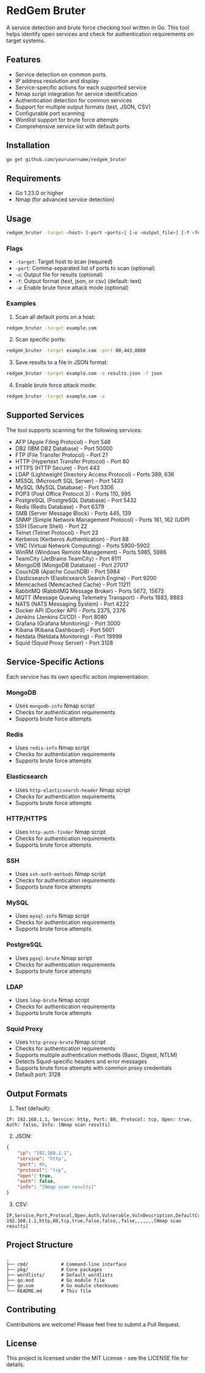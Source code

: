 # RedGem Bruter

A service detection and brute force checking tool written in Go. This tool helps identify open services and check for authentication requirements on target systems.

## Features

- Service detection on common ports
- IP address resolution and display
- Service-specific actions for each supported service
- Nmap script integration for service identification
- Authentication detection for common services
- Support for multiple output formats (text, JSON, CSV)
- Configurable port scanning
- Wordlist support for brute force attempts
- Comprehensive service list with default ports

## Installation

```bash
go get github.com/yourusername/redgem_bruter
```

## Requirements

- Go 1.23.0 or higher
- Nmap (for advanced service detection)

## Usage

```bash
redgem_bruter -target <host> [-port <ports>] [-o <output_file>] [-f <format>] [-a]
```

### Flags

- `-target`: Target host to scan (required)
- `-port`: Comma-separated list of ports to scan (optional)
- `-o`: Output file for results (optional)
- `-f`: Output format (text, json, or csv) (default: text)
- `-a`: Enable brute force attack mode (optional)

### Examples

1. Scan all default ports on a host:
```bash
redgem_bruter -target example.com
```

2. Scan specific ports:
```bash
redgem_bruter -target example.com -port 80,443,8080
```

3. Save results to a file in JSON format:
```bash
redgem_bruter -target example.com -o results.json -f json
```

4. Enable brute force attack mode:
```bash
redgem_bruter -target example.com -a
```

## Supported Services

The tool supports scanning for the following services:

- AFP (Apple Filing Protocol) - Port 548
- DB2 (IBM DB2 Database) - Port 50000
- FTP (File Transfer Protocol) - Port 21
- HTTP (Hypertext Transfer Protocol) - Port 80
- HTTPS (HTTP Secure) - Port 443
- LDAP (Lightweight Directory Access Protocol) - Ports 389, 636
- MSSQL (Microsoft SQL Server) - Port 1433
- MySQL (MySQL Database) - Port 3306
- POP3 (Post Office Protocol 3) - Ports 110, 995
- PostgreSQL (PostgreSQL Database) - Port 5432
- Redis (Redis Database) - Port 6379
- SMB (Server Message Block) - Ports 445, 139
- SNMP (Simple Network Management Protocol) - Ports 161, 162 (UDP)
- SSH (Secure Shell) - Port 22
- Telnet (Telnet Protocol) - Port 23
- Kerberos (Kerberos Authentication) - Port 88
- VNC (Virtual Network Computing) - Ports 5900-5902
- WinRM (Windows Remote Management) - Ports 5985, 5986
- TeamCity (JetBrains TeamCity) - Port 8111
- MongoDB (MongoDB Database) - Port 27017
- CouchDB (Apache CouchDB) - Port 5984
- Elasticsearch (Elasticsearch Search Engine) - Port 9200
- Memcached (Memcached Cache) - Port 11211
- RabbitMQ (RabbitMQ Message Broker) - Ports 5672, 15672
- MQTT (Message Queuing Telemetry Transport) - Ports 1883, 8883
- NATS (NATS Messaging System) - Port 4222
- Docker API (Docker API) - Ports 2375, 2376
- Jenkins (Jenkins CI/CD) - Port 8080
- Grafana (Grafana Monitoring) - Port 3000
- Kibana (Kibana Dashboard) - Port 5601
- Netdata (Netdata Monitoring) - Port 19999
- Squid (Squid Proxy Server) - Port 3128

## Service-Specific Actions

Each service has its own specific action implementation:

### MongoDB
- Uses `mongodb-info` Nmap script
- Checks for authentication requirements
- Supports brute force attempts

### Redis
- Uses `redis-info` Nmap script
- Checks for authentication requirements
- Supports brute force attempts

### Elasticsearch
- Uses `http-elasticsearch-header` Nmap script
- Checks for authentication requirements
- Supports brute force attempts

### HTTP/HTTPS
- Uses `http-auth-finder` Nmap script
- Checks for authentication requirements
- Supports brute force attempts

### SSH
- Uses `ssh-auth-methods` Nmap script
- Checks for authentication requirements
- Supports brute force attempts

### MySQL
- Uses `mysql-info` Nmap script
- Checks for authentication requirements
- Supports brute force attempts

### PostgreSQL
- Uses `pgsql-brute` Nmap script
- Checks for authentication requirements
- Supports brute force attempts

### LDAP
- Uses `ldap-brute` Nmap script
- Checks for authentication requirements
- Supports brute force attempts

### Squid Proxy
- Uses `http-proxy-brute` Nmap script
- Checks for authentication requirements
- Supports multiple authentication methods (Basic, Digest, NTLM)
- Detects Squid-specific headers and error messages
- Supports brute force attempts with common proxy credentials
- Default port: 3128

## Output Formats

1. Text (default):
```
IP: 192.168.1.1, Service: http, Port: 80, Protocol: tcp, Open: true, Auth: false, Info: [Nmap scan results]
```

2. JSON:
```json
{
    "ip": "192.168.1.1",
    "service": "http",
    "port": 80,
    "protocol": "tcp",
    "open": true,
    "auth": false,
    "info": "[Nmap scan results]"
}
```

3. CSV:
```
IP,Service,Port,Protocol,Open,Auth,Vulnerable,VulnDescription,DefaultCreds,DefaultUser,DefaultPass,GuestAccess,Version,Banner,Info,LastChecked
192.168.1.1,http,80,tcp,true,false,false,,false,,,,,,,[Nmap scan results]
```

## Project Structure

```
.
├── cmd/            # Command-line interface
├── pkg/            # Core packages
├── wordlists/      # Default wordlists
├── go.mod          # Go module file
├── go.sum          # Go module checksums
└── README.md       # This file
```

## Contributing

Contributions are welcome! Please feel free to submit a Pull Request.

## License

This project is licensed under the MIT License - see the LICENSE file for details.